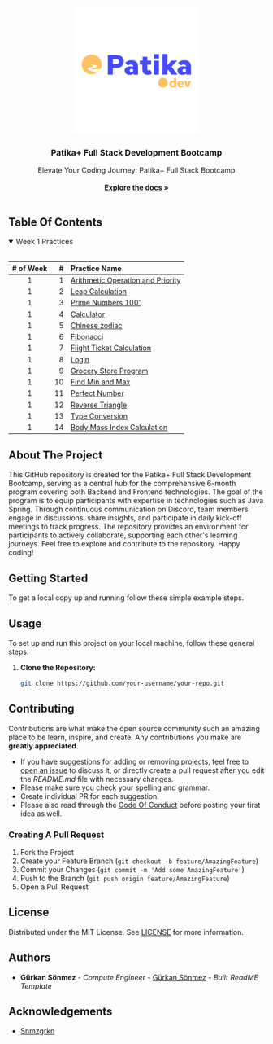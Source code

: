 <br/>
<p align="center">
  <a href="https://github.com/Snmzgrkn/Patika">
    <img src="images/patika.png" alt="Logo"  height="250">
  </a>

  <h3 align="center">Patika+ Full Stack Development Bootcamp</h3>

  <p align="center">
    Elevate Your Coding Journey: Patika+ Full Stack Bootcamp
    <br/>
    <br/>
    <a href="https://github.com/Snmzgrkn/Patika"><strong>Explore the docs »</strong></a>
    <br/>
    <br/>
  </p>
</p>


## Table Of Contents

<details open>
<summary>Week 1 Practices</summary>
<br>

|# of Week| #  | Practice Name|
|:---:    |---:|:----         |
| 1       | 1  | [Arithmetic Operation and Priority](https://github.com/Snmzgrkn/Patika/blob/master/src/Week_01/AritmetikIslemVeOncelik/AritmetikIslemVeOncelik.java)|
| 1       | 2  | [Leap Calculation](https://github.com/Snmzgrkn/Patika/blob/master/src/Week_01/ArtikYilHesaplama/ArtikYilHesaplama.java)|
| 1       | 3  | [Prime Numbers 100'](https://github.com/Snmzgrkn/Patika/blob/master/src/Week_01/AsalSayi100/AsalSayi100.java)|
| 1       | 4  | [Calculator](https://github.com/Snmzgrkn/Patika/blob/master/src/Week_01/Calculator/Calculator.java)|
| 1       | 5 | [Chinese zodiac](https://github.com/Snmzgrkn/Patika/blob/master/src/Week_01/CinZodyagi/CinZodyagi.java)|
| 1       | 6 | [Fibonacci](https://github.com/Snmzgrkn/Patika/blob/master/src/Week_01/Fibonacci/Fibonacci.java)|
| 1       | 7 | [Flight Ticket Calculation](https://github.com/Snmzgrkn/Patika/tree/master/src/Week_01/FlightTicketCalculation)|
| 1       | 8 | [Login](https://github.com/Snmzgrkn/Patika/tree/master/src/Week_01/Login)|
| 1       | 9 | [Grocery Store Program](https://github.com/Snmzgrkn/Patika/tree/master/src/Week_01/ManavKasaProgrami)|
| 1       | 10 | [Find Min and Max](https://github.com/Snmzgrkn/Patika/tree/master/src/Week_01/MinVeMaxDegeriBulma)|
| 1       | 11 | [Perfect Number](https://github.com/Snmzgrkn/Patika/blob/master/src/Week_01/MukemmelSayiBulma/MukemmelSayiBulma.java)|
| 1       | 12 | [Reverse Triangle](https://github.com/Snmzgrkn/Patika/tree/master/src/Week_01/TersUcgen)|
| 1       | 13 | [Type Conversion](https://github.com/Snmzgrkn/Patika/tree/master/src/Week_01/TipDonusum)|
| 1       | 14 | [Body Mass Index Calculation](https://github.com/Snmzgrkn/Patika/tree/master/src/Week_01/V%C3%BCcutKitleEndeksiHesaplama)|

</details>



## About The Project

This GitHub repository is created for the Patika+ Full Stack Development Bootcamp, serving as a central hub for the comprehensive 6-month program covering both Backend and Frontend technologies. The goal of the program is to equip participants with expertise in technologies such as Java Spring. Through continuous communication on Discord, team members engage in discussions, share insights, and participate in daily kick-off meetings to track progress. The repository provides an environment for participants to actively collaborate, supporting each other's learning journeys. Feel free to explore and contribute to the repository. Happy coding!

## Getting Started

To get a local copy up and running follow these simple example steps.

## Usage

To set up and run this project on your local machine, follow these general steps:

1. **Clone the Repository:**
   ```bash
   git clone https://github.com/your-username/your-repo.git


## Contributing

Contributions are what make the open source community such an amazing place to be learn, inspire, and create. Any contributions you make are **greatly appreciated**.
* If you have suggestions for adding or removing projects, feel free to [open an issue](https://github.com/Snmzgrkn/Patika/issues/new) to discuss it, or directly create a pull request after you edit the *README.md* file with necessary changes.
* Please make sure you check your spelling and grammar.
* Create individual PR for each suggestion.
* Please also read through the [Code Of Conduct](https://github.com/Snmzgrkn/Patika/blob/main/CODE_OF_CONDUCT.md) before posting your first idea as well.

### Creating A Pull Request

1. Fork the Project
2. Create your Feature Branch (`git checkout -b feature/AmazingFeature`)
3. Commit your Changes (`git commit -m 'Add some AmazingFeature'`)
4. Push to the Branch (`git push origin feature/AmazingFeature`)
5. Open a Pull Request

## License

Distributed under the MIT License. See [LICENSE](https://github.com/Snmzgrkn/Patika/blob/main/LICENSE.md) for more information.

## Authors

* **Gürkan Sönmez** - *Compute Engineer* - [Gürkan Sönmez](https://github.com/Snmzgrkn/) - *Built ReadME Template*

## Acknowledgements

* [Snmzgrkn](https://github.com/Snmzgrkn/)

